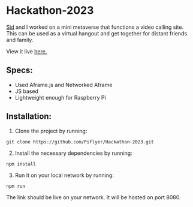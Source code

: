 # Hackathon-2023
[Sid](https://github.com/Sid220) and I worked on a mini metaverse that functions a video calling site. This can be used as a virtual hangout and get together for distant friends and family.

View it live [here.](https://winterwonderland.plios.tech/)

## Specs:
* Used Aframe.js and Networked Aframe
* JS based
* Lightweight enough for Raspberry Pi

## Installation:

1) Clone the project by running:

`git clone https://github.com/Piflyer/Hackathon-2023.git`

2) Install the necessary dependencies by running:

`npm install`

3) Run it on your local network by running:

`npm run`

The link should be live on your network. It will be hosted on port 8080.

